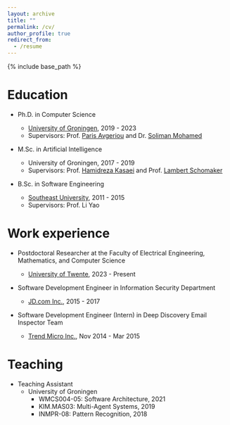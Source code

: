 ```yaml
---
layout: archive
title: ""
permalink: /cv/
author_profile: true
redirect_from:
  - /resume
---
```


{% include base_path %}

Education
======
- Ph.D. in Computer Science
    - [University of Groningen](https://en.wikipedia.org/wiki/University_of_Groningen), 2019 - 2023
    - Supervisors: Prof. [Paris Avgeriou](http://www.cs.rug.nl/~paris/) and Dr. [Soliman Mohamed](https://www.rug.nl/staff/m.a.m.soliman/)
    
- M.Sc. in Artificial Intelligence
    - University of Groningen, 2017 - 2019 
    - Supervisors: Prof. [Hamidreza Kasaei](https://hkasaei.github.io) and Prof. [Lambert Schomaker](https://www.ai.rug.nl/~lambert/)
  
- B.Sc. in Software Engineering
    - [Southeast University](https://en.wikipedia.org/wiki/Southeast_University), 2011 - 2015
    - Supervisors: Prof. Li Yao

Work experience
======
- Postdoctoral Researcher at the Faculty of Electrical Engineering, Mathematics, and Computer Science
    - [University of Twente](https://en.wikipedia.org/wiki/University_of_Twente), 2023 - Present

- Software Development Engineer in Information Security Department
    - [JD.com Inc.](https://en.wikipedia.org/wiki/JD.com), 2015 - 2017
    
- Software Development Engineer (Intern) in Deep Discovery Email Inspector Team
    - [Trend Micro Inc.](https://en.wikipedia.org/wiki/Trend_Micro), Nov 2014 - Mar 2015
    
Teaching
======
- Teaching Assistant
    - University of Groningen
        - WMCS004-05: Software Architecture, 2021
        - KIM.MAS03: Multi-Agent Systems, 2019
        - INMPR-08: Pattern Recognition, 2018
